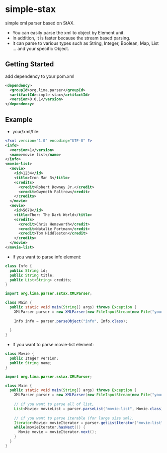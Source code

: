 simple-stax
============
simple xml parser based on StAX.
* You can easily parse the xml to object by Element unit.
* In addition, it is faster because the stream based parsing.
* It can parse to various types such as String, Integer, Boolean, Map, List ... and your specific Object.

## Getting Started
add dependency to your pom.xml
```xml
<dependency>
  <groupId>org.lima.parser</groupId>
  <artifactId>simple-stax</artifactId>
  <version>0.0.1</version>
</dependency>
```

## Example
* your/xml/file:
```xml
<?xml version="1.0" encoding="UTF-8" ?>
<info>
  <version>1</version>
  <name>movie list</name>
</info>
<movie-list>
  <movie>
    <id>1234</id>
    <title>Iron Man 3</title>
    <credits>
      <credit>Robert Downey Jr.</credit>
      <credit>Gwyneth Paltrow</credit>
    </credits>
  </movie>
  <movie>
    <id>5678</id>
    <title>Thor: The Dark World</title>
    <credits>
      <credit>Chris Hemsworth</credit>
      <credit>Natalie Portman</credit>
      <credit>Tom Hiddleston</credit>
    </credits>
  </movie>
</movie-list>
```

* If you want to parse info element:
```java
class Info {
  public String id;
  public String title;
  public List<String> credits;
}
```
```java
import org.lima.parser.sstax.XMLParser;

class Main {
  public static void main(String[] args) throws Exception {
    XMLParser parser = new XMLParser(new FileInputStream(new File("your/xml/file")));
    
    Info info = parser.parseObject("info", Info.class);
    
  }
}
```

* If you want to parse movie-list element:
```java
class Movie {
  public Iteger version;
  public String name;
}
```
```java
import org.lima.parser.sstax.XMLParser;

class Main {
  public static void main(String[] args) throws Exception {
    XMLParser parser = new XMLParser(new FileInputStream(new File("your/xml/file")));
    
    // if you want to parse all of list,
    List<Movie> movieList = parser.parseList("movie-list", Movie.class);
    
    // if you want to parse iterable (for large size xml),
    Iterator<Movie> movieIterator = parser.getListIterator("movie-list", Movie.class);
    while(movieIterator.hasNext()) {
      Movie movie = movieIterator.next();
    }
  }
}
```

